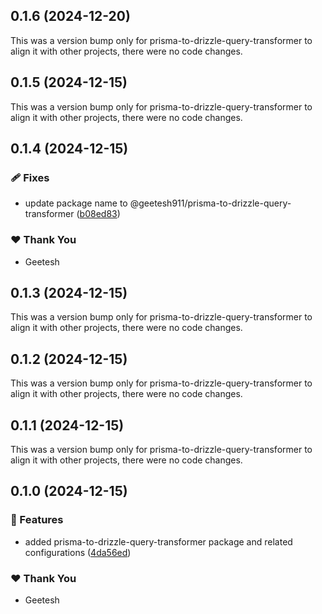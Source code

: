 ## 0.1.6 (2024-12-20)

This was a version bump only for prisma-to-drizzle-query-transformer to align it with other projects, there were no code changes.

## 0.1.5 (2024-12-15)

This was a version bump only for prisma-to-drizzle-query-transformer to align it with other projects, there were no code changes.

## 0.1.4 (2024-12-15)

### 🩹 Fixes

- update package name to @geetesh911/prisma-to-drizzle-query-transformer ([b08ed83](https://github.com/geetesh911/prisma-helpers/commit/b08ed83))

### ❤️ Thank You

- Geetesh

## 0.1.3 (2024-12-15)

This was a version bump only for prisma-to-drizzle-query-transformer to align it with other projects, there were no code changes.

## 0.1.2 (2024-12-15)

This was a version bump only for prisma-to-drizzle-query-transformer to align it with other projects, there were no code changes.

## 0.1.1 (2024-12-15)

This was a version bump only for prisma-to-drizzle-query-transformer to align it with other projects, there were no code changes.

## 0.1.0 (2024-12-15)

### 🚀 Features

- added prisma-to-drizzle-query-transformer package and related configurations ([4da56ed](https://github.com/geetesh911/prisma-helpers/commit/4da56ed))

### ❤️ Thank You

- Geetesh